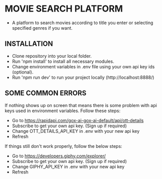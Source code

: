 # MOVIE SEARCH PLATFORM
- A platform to search movies according to title you enter or selecting specified genres if you want.

## INSTALLATION
- Clone repository into your local folder.
- Run 'npm install' to install all necessary modules.
- Change environment variables in .env file using your own api key ids (optional).
- Run 'npm run dev' to run your project locally (http://localhost:8888/) 

## SOME COMMON ERRORS
If nothing shows up on screen that means there is some problem with api keys used in environment variables. Follow these steps:
- Go to https://rapidapi.com/gox-ai-gox-ai-default/api/ott-details
- Subscribe to get your own api key. (Sign up if required)
- Change OTT_DETAILS_API_KEY in .env with your new api key
- Refresh

If things still don't work properly, follow the below steps:
- Go to https://developers.giphy.com/explorer/
- Subscribe to get your own api key. (Sign up if required)
- Change GIPHY_API_KEY in .env with your new api key
- Refresh
